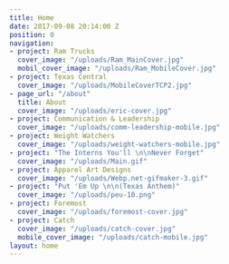 ```yaml
---
title: Home
date: 2017-09-08 20:14:00 Z
position: 0
navigation:
- project: Ram Trucks
  cover_image: "/uploads/Ram_MainCover.jpg"
  mobil_cover_image: "/uploads/Ram_MobileCover.jpg"
- project: Texas Central
  cover_image: "/uploads/MobileCoverTCP2.jpg"
- page_url: "/about"
  title: About
  cover_image: "/uploads/eric-cover.jpg"
- project: Communication & Leadership
  cover_image: "/uploads/comm-leadership-mobile.jpg"
- project: Weight Watchers
  cover_image: "/uploads/weight-watchers-mobile.jpg"
- project: "The Interns You'll \n\nNever Forget"
  cover_image: "/uploads/Main.gif"
- project: Apparel Art Designs
  cover_image: "/uploads/Webp.net-gifmaker-3.gif"
- project: "Put 'Em Up \n\n(Texas Anthem)"
  cover_image: "/uploads/peu-10.png"
- project: Foremost
  cover_image: "/uploads/foremost-cover.jpg"
- project: Catch
  cover_image: "/uploads/catch-cover.jpg"
  mobile_cover_image: "/uploads/catch-mobile.jpg"
layout: home
---
```


